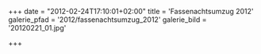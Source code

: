 +++
date = "2012-02-24T17:10:01+02:00"
title = 'Fassenachtsumzug 2012'
galerie_pfad = '2012/fassenachtsumzug_2012'
galerie_bild = '20120221_01.jpg'

+++

      